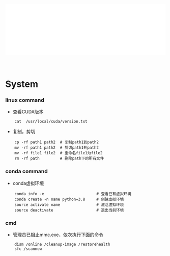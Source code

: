 <div id="navifation" class='headbar'>
    <iframe id='head' align="center" width="100%" height="160" src="others_show.html"  frameborder="no" border="0" marginwidth="0" marginheight="px" scrolling="no" ></iframe>
</div>
<style>
    .headbar{text-align:center}
    .iframe{margin:0 auto;}
</style>
<script>
    var oDiv = document.getElementById('head');
    oDiv.style.position = 'fixed'; oDiv.style.top = '0px'; oDiv.style.left = '0px';
    document.title="others/git";
</script>
<br><br>
<!-- ___________________________________________ -->
<!-- ___________________________________________ -->

# System

### linux command

* 查看CUDA版本
``` linux
    cat  /usr/local/cuda/version.txt 
```

* 复制，剪切
``` shell
    cp -rf path1 path2  # 复制path1到path2
    mv -rf path1 path2  # 剪切path1到path2
    mv -rf file1 file2  # 重命名file1为file2
    rm -rf path         # 删除path下的所有文件
```

### conda command
* conda虚拟环境
``` shell
    conda info -e                       # 查看已有虚拟环境
    conda create -n name python=3.8     # 创建虚拟环境
    source activate name                # 激活虚拟环境
    source deactivate                   # 退出当前环境
```

### cmd

* 管理员已阻止mmc.exe，依次执行下面的命令
``` shell
    dism /online /cleanup-image /restorehealth
    sfc /scannow
```